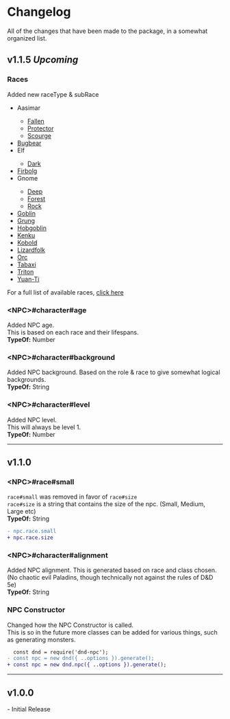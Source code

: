<title>Changelog</title>
<link rel="stylesheet" type="text/css" href="style.css">
<script>const page = "changelog"</script>

# **Changelog**
All of the changes that have been made to the package, in a somewhat organized list.<br>
## **v1.1.5** *Upcoming*
### **Races**
Added new <span class="yellow">raceType</span> & <span class="yellow">subRace</span>
<ul>
<li><a onclick="textHide('1.1.5 aasimar')">Aasimar</a></li>
<div class="showHide" id="1.1.5 aasimar">
<ul><li><a href="./raceTypes/aasimar-fallen.html">Fallen</a></li>
<li><a href="./raceTypes/aasimar-protector.html">Protector</a></li>
<li><a href="./raceTypes/aasimar-scourge.html">Scourge</a></li></ul></div>
<li><a href="./raceTypes/bugbear.html">Bugbear</a></li>
<li><a onclick="textHide('1.1.5 elf')">Elf</a></li>
<div class="showHide" id="1.1.5 elf">
<ul><li><a href="./raceTypes/elf-dark.html">Dark</a></li></ul></div>
<li><a href="./raceTypes/firbolg.html">Firbolg</a></li>
<li><a onclick="textHide('1.1.5 gnome')">Gnome</a></li>
<div class="showHide" id="1.1.5 gnome">
<ul><li><a href="./raceTypes/gnome-deep.html">Deep</a></li>
<li><a href="./raceTypes/gnome-forest.html">Forest</a></li>
<li><a href="./raceTypes/gnome-rock.html">Rock</a></li></ul></div>
<li><a href="./raceTypes/goblin.html">Goblin</a></li>
<li><a href="./raceTypes/grung.html">Grung</a></li>
<li><a href="./raceTypes/hobgoblin.html">Hobgoblin</a></li>
<li><a href="./raceTypes/kenku.html">Kenku</a></li>
<li><a href="./raceTypes/kobold.html">Kobold</a></li>
<li><a href="./raceTypes/lizardfolk.html">Lizardfolk</a></li>
<li><a href="./raceTypes/orc.html">Orc</a></li>
<li><a href="./raceTypes/tabaxi.html">Tabaxi</a></li>
<li><a href="./raceTypes/triton.html">Triton</a></li>
<li><a href="./raceTypes/yuanti.html">Yuan-Ti</a></li></ul>

For a full list of available races, [click here](./raceTypes.html)

### **\<NPC>#character#age**
Added NPC age.<br>
This is based on each race and their lifespans.<br>
<b>TypeOf:</b> <span class="yellow">Number</span>

### **\<NPC>#character#background**
Added NPC background.
Based on the role & race to give somewhat logical backgrounds.<br>
<b>TypeOf:</b> <span class="yellow">String</span>

### **\<NPC>#character#level**
Added NPC level.<br>
This will always be level 1.<br>
<b>TypeOf:</b> <span class="yellow">Number</span>
<hr>

## **v1.1.0**
### **\<NPC>#race#small**
`race#small` was removed in favor of `race#size`<br>
`race#size` is a string that contains the size of the npc. (Small, Medium, Large etc)<br>
<b>TypeOf:</b> <span class="yellow">String</span>

```diff
- npc.race.small
+ npc.race.size
```

### **\<NPC>#character#alignment**
Added NPC alignment. This is generated based on race and class chosen.<br>
(No chaotic evil Paladins, though technically not against the rules of D&D 5e)<br>
<b>TypeOf:</b> <span class="yellow">String</span>

### **NPC Constructor**
Changed how the NPC Constructor is called.<br>
This is so in the future more classes can be added for various things, such as generating monsters.

```diff
  const dnd = require('dnd-npc');
- const npc = new dnd({ ..options }).generate();
+ const npc = new dnd.npc({ ..options }).generate();
```
<hr>

## **v1.0.0**
\- Initial Release
